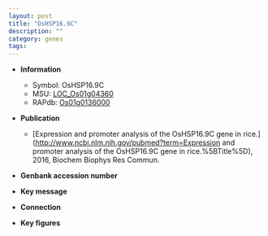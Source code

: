 ```yaml
---
layout: post
title: "OsHSP16.9C"
description: ""
category: genes
tags: 
---
```


* **Information**  
    + Symbol: OsHSP16.9C  
    + MSU: [LOC_Os01g04360](http://rice.plantbiology.msu.edu/cgi-bin/ORF_infopage.cgi?orf=LOC_Os01g04360)  
    + RAPdb: [Os01g0136000](http://rapdb.dna.affrc.go.jp/viewer/gbrowse_details/irgsp1?name=Os01g0136000)  

* **Publication**  
    + [Expression and promoter analysis of the OsHSP16.9C gene in rice.](http://www.ncbi.nlm.nih.gov/pubmed?term=Expression and promoter analysis of the OsHSP16.9C gene in rice.%5BTitle%5D), 2016, Biochem Biophys Res Commun.

* **Genbank accession number**  

* **Key message**  

* **Connection**  

* **Key figures**  


